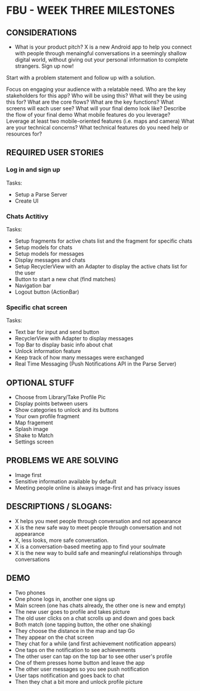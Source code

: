 # FBU - WEEK THREE MILESTONES

## CONSIDERATIONS
- What is your product pitch?
X is a new Android app to help you connect with people through menaingful conversations in a seemingly shallow digital world, without giving out your personal information to complete strangers. Sign up now! 

Start with a problem statement and follow up with a solution.

Focus on engaging your audience with a relatable need.
Who are the key stakeholders for this app?
Who will be using this?
What will they be using this for?
What are the core flows?
What are the key functions?
What screens will each user see?
What will your final demo look like?
Describe the flow of your final demo
What mobile features do you leverage?
Leverage at least two mobile-oriented features (i.e. maps and camera)
What are your technical concerns?
What technical features do you need help or resources for?

## REQUIRED USER STORIES

### Log in and sign up
Tasks:
- Setup a Parse Server
- Create UI

### Chats Actitivy
Tasks:
- Setup fragments for active chats list and the fragment for specific chats
- Setup models for chats
- Setup models for messages
- Display messages and chats
- Setup RecyclerView with an Adapter to display the active chats list for the user
- Button to start a new chat (find matches)
- Navigation bar
- Logout button (ActionBar)

### Specific chat screen
Tasks:
- Text bar for input and send button
- RecyclerView with Adapter to display messages
- Top Bar to display basic info about chat
- Unlock information feature
- Keep track of how many messages were exchanged
- Real Time Messaging (Push Notifications API in the Parse Server)

## OPTIONAL STUFF

- Choose from Library/Take Profile Pic
- Display points between users
- Show categories to unlock and its buttons
- Your own profile fragment 
- Map fragement
- Splash image
- Shake to Match
- Settings screen

## PROBLEMS WE ARE SOLVING
* Image first
* Sensitive information available by default
* Meeting people online is always image-first and has privacy issues

## DESCRIPTIONS / SLOGANS:
* X helps you meet people through conversation and not appearance
* X is the new safe way to meet people through conversation and not appearance
* X, less looks, more safe conversation.
* X is a conversation-based meeting app to find your soulmate
* X is the new way to build safe and meaningful relationships through conversations

## DEMO
* Two phones
* One phone logs in, another one signs up
* Main screen  (one has chats already, the other one is new and empty)
* The new user goes to profile and takes picture
* The old user clicks on a chat scrolls up and down and goes back
* Both match (one tapping button, the other one shaking)
* They choose the distance in the map and tap Go
* They appear on the chat screen
* They chat for a while (and first achievement notification appears)
* One taps on the notification to see achievements
* The other user can tap on the top bar to see other user's profile
* One of them presses home button and leave the app
* The other user messages so you see push notification
* User taps notification and goes back to chat
* Then they chat a bit more and unlock profile picture
